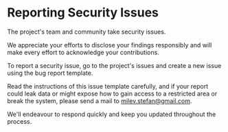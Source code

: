 # **Reporting Security Issues**

The project's team and community take security issues.

We appreciate your efforts to disclose your findings responsibly and will make every effort to acknowledge your contributions.

To report a security issue, go to the project's issues and create a new issue using the bug report template.

Read the instructions of this issue template carefully, and if your report could leak data or might expose how to gain access to a restricted area or break the system, please send a mail to [milev.stefan@gmail.com](mailto:milev.stefan@gmail.com).

We'll endeavour to respond quickly and keep you updated throughout the process.
